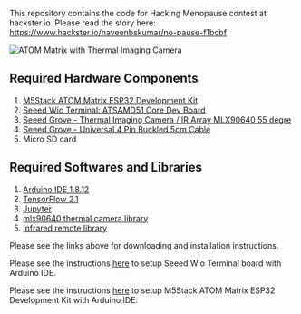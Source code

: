 This repository contains the code for Hacking Menopause contest at hackster.io.
Please read the story here: https://www.hackster.io/naveenbskumar/no-pause-f1bcbf


![ATOM Matrix with Thermal Imaging Camera](https://hackster.imgix.net/uploads/attachments/1119627/_vk6o5mjK8D.blob?auto=compress%2Cformat&w=900&h=675&fit=min)

## Required Hardware Components
1. [M5Stack ATOM Matrix ESP32 Development Kit](https://m5stack.com/products/atom-matrix-esp32-development-kit)
2. [Seeed Wio Terminal: ATSAMD51 Core Dev Board](https://www.seeedstudio.com/Wio-Terminal-p-4509.html)
3. [Seeed Grove - Thermal Imaging Camera / IR Array MLX90640 55 degre](https://www.seeedstudio.com/Grove-Thermal-Imaging-Camera-IR-Array-MLX90640-55-degree-p-4335.html)
4. [Seeed Grove - Universal 4 Pin Buckled 5cm Cable](https://www.seeedstudio.com/Grove-Universal-4-Pin-Buckled-5cm-Cable-5-PCs-Pack.html)
5. Micro SD card

## Required Softwares and Libraries
1. [Arduino IDE 1.8.12](https://www.arduino.cc/en/Main/Software)
2. [TensorFlow 2.1](https://www.tensorflow.org/install)
3. [Jupyter](https://jupyter.org/install)
4. [mlx90640 thermal camera library](https://github.com/melexis/mlx90640-library) 
5. [Infrared remote library](https://github.com/crankyoldgit/IRremoteESP8266) 

Please see the links above for downloading and installation instructions.

Please see the instructions [here](https://wiki.seeedstudio.com/Wio-Terminal-Getting-Started/) to setup Seeed Wio Terminal board with Arduino IDE.

Please see the instructions [here](https://github.com/espressif/arduino-esp32/blob/master/docs/arduino-ide/boards_manager.md) to setup M5Stack ATOM Matrix ESP32 Development Kit with Arduino IDE.
